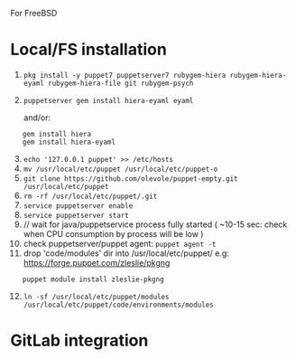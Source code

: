 For FreeBSD

# Local/FS installation

1) `pkg install -y puppet7 puppetserver7 rubygem-hiera rubygem-hiera-eyaml rubygem-hiera-file git rubygem-psych`
2) `puppetserver gem install hiera-eyaml eyaml`

   and/or:
```
   gem install hiera
   gem install hiera-eyaml
```
3) `echo '127.0.0.1 puppet' >> /etc/hosts`
4) `mv /usr/local/etc/puppet /usr/local/etc/puppet-o`
5) `git clone https://github.com/olevole/puppet-empty.git /usr/local/etc/puppet`
6) `rm -rf /usr/local/etc/puppet/.git`
7) `service puppetserver enable`
8) `service puppetserver start`
9) // wait for java/puppetservice process fully started ( ~10-15 sec: check when CPU consumption by process will be low )
10) check puppetserver/puppet agent: `puppet agent -t`
11) drop 'code/modules' dir into /usr/local/etc/puppet/ e.g: https://forge.puppet.com/zleslie/pkgng
``` 
   puppet module install zleslie-pkgng
```
12) `ln -sf /usr/local/etc/puppet/modules /usr/local/etc/puppet/code/environments/modules`

# GitLab integration
